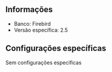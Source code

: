 ## Informações
- Banco: Firebird
- Versão específica: 2.5

## Configurações específicas
Sem configurações especificas